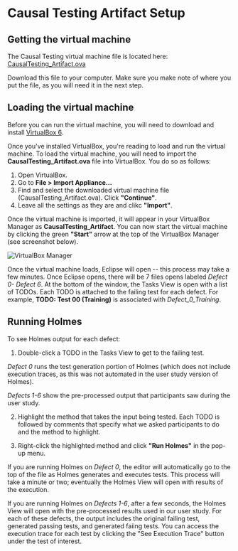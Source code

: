 # Causal Testing Artifact Setup

## Getting the virtual machine

The Causal Testing virtual machine file is located here: [CausalTesting_Artifact.ova](https://drive.google.com/open?id=1KHwFB2S9-pdzdgChGxqG1AnQNqa9glPj)

Download this file to your computer. Make sure you make note of where you put the file, as you will need it in the next step.

## Loading the virtual machine

Before you can run the virtual machine, you will need to download and install [VirtualBox 6](https://www.virtualbox.org).

Once you've installed VirtualBox, you're reading to load and run the virtual machine.
To load the virtual machine, you will need to import the **CausalTesting_Artifact.ova** file into VirtualBox. You do so as follows:

1. Open VirtualBox.
2. Go to **File > Import Appliance...**
3. Find and select the downloaded virtual machine file (CausalTesting_Artifact.ova). Click **"Continue"**.
4. Leave all the settings as they are and clikc **"Import"**.

Once the virtual machine is imported, it will appear in your VirtualBox Manager as **CausalTesting_Artifact**. You can now start the virtual machine by clicking the green **"Start"** arrow at the top of the VirtualBox Manager (see screenshot below).

<img src="https://drive.google.com/thumbnail?id=1VjrcBPwrz4LO8cwlspb0TmEUcqwMoCp-" alt="VirtualBox Manager"/>

Once the virtual machine loads, Eclipse will open -- this process may take a few minutes. Once Eclipse opens, there will be 7 files opens labeled *Defect 0- Defect 6*. At the bottom of the window, the Tasks View is open with a list of TODOs. Each TODO is attached to the failing test for each defect. For example, **TODO: Test 00 (Training)** is associated with *Defect_0_Training*.


## Running Holmes

To see Holmes output for each defect:

1. Double-click a TODO in the Tasks View to get to the failing test.

*Defect 0* runs the test generation portion of Holmes (which does not include execution traces, as this was not automated in the user study version of Holmes).

*Defects 1-6* show the pre-processed output that participants saw during the user study.

2. Highlight the method that takes the input being tested. Each TODO is followed by comments that specify what we asked participants to do and the method to highlight.

3. Right-click the highlighted method and click **"Run Holmes"** in the pop-up menu.


If you are running Holmes on *Defect 0*, the editor will automatically go to the top of the file as Holmes generates and executes tests. This process will take a minute or two; eventually the Holmes View will open with results of the execution.

If you are running Holmes on *Defects 1-6*, after a few seconds, the Holmes View will open with the pre-processed results used in our user study. For each of these defects, the output includes the original failing test, generated passing tests, and generated faiing tests. You can access the execution trace for each test by clicking the "See Execution Trace" button under the test of interest.
